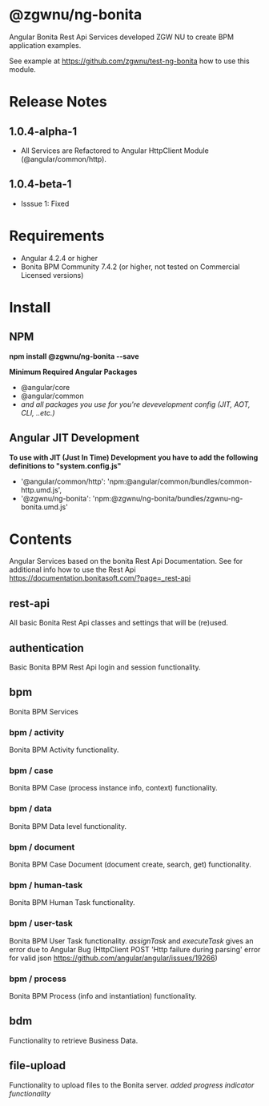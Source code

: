 # @zgwnu/ng-bonita
Angular Bonita Rest Api Services developed ZGW NU to create BPM application examples.  
  
See example at https://github.com/zgwnu/test-ng-bonita how to use this module.

# Release Notes
## 1.0.4-alpha-1
* All Services are Refactored to Angular HttpClient Module (@angular/common/http).
## 1.0.4-beta-1
* Isssue 1: Fixed

# Requirements
* Angular 4.2.4 or higher
* Bonita BPM Community 7.4.2 (or higher, not tested on Commercial Licensed versions)

# Install
## NPM
__npm install @zgwnu/ng-bonita --save__

__Minimum Required Angular Packages__
* @angular/core
* @angular/common
* _and all packages you use for you're devevelopment config (JIT, AOT, CLI, ..etc.)_

## Angular JIT Development
__To use with JIT (Just In Time) Development you have to add the following definitions to "system.config.js"__ 
* '@angular/common/http': 'npm:@angular/common/bundles/common-http.umd.js',
* '@zgwnu/ng-bonita': 'npm:@zgwnu/ng-bonita/bundles/zgwnu-ng-bonita.umd.js'

# Contents
Angular Services based on the bonita Rest Api Documentation. See for additional info how to use the Rest Api https://documentation.bonitasoft.com/?page=_rest-api

## rest-api
All basic Bonita Rest Api classes and settings that will be (re)used.
## authentication
Basic Bonita BPM Rest Api login and session functionality.  
  
## bpm
Bonita BPM Services
### bpm / activity
Bonita BPM Activity functionality.
### bpm / case
Bonita BPM Case (process instance info, context) functionality.
### bpm / data
Bonita BPM Data level functionality.
### bpm / document
Bonita BPM Case Document (document create, search, get) functionality.
### bpm / human-task
Bonita BPM Human Task functionality.
### bpm / user-task
Bonita BPM User Task functionality.
_assignTask_ and _executeTask_ gives an error due to Angular Bug (HttpClient POST 'Http failure during parsing' error for valid json https://github.com/angular/angular/issues/19266)
### bpm / process
Bonita BPM Process (info and instantiation) functionality.
## bdm
Functionality to retrieve Business Data.
## file-upload
Functionality to upload files to the Bonita server.
_added progress indicator functionality_
